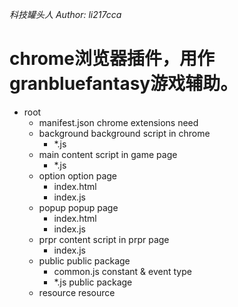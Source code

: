 
*科技罐头人*
*Author: li217cca*

# chrome浏览器插件，用作granbluefantasy游戏辅助。

- root
    - manifest.json                 chrome extensions need
    - background                    background script in chrome
        - *.js
    - main                          content script in game page
        - *.js
    - option                        option page
        - index.html
        - index.js
    - popup                         popup page
        - index.html
        - index.js
    - prpr                          content script in prpr page
        - index.js
    - public                        public package
        - common.js                 constant & event type
        - *.js                      public package
    - resource                      resource